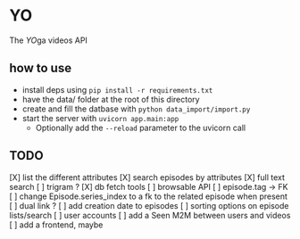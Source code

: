 # YO

The *YO*ga videos API

## how to use

- install deps using `pip install -r requirements.txt`
- have the data/ folder at the root of this directory
- create and fill the datbase with `python data_import/import.py`
- start the server with `uvicorn app.main:app`
	- Optionally add the `--reload` parameter to the uvicorn call

## TODO

[X] list the different attributes
[X] search episodes by attributes
[X] full text search
	[ ] trigram ?
[X] db fetch tools
[ ] browsable API
[ ] episode.tag -> FK
[ ] change Episode.series_index to a fk to the related episode when present
	[ ] dual link ?
[ ] add creation date to episodes
[ ] sorting options on episode lists/search
[ ] user accounts
[ ] add a Seen M2M between users and videos
[ ] add a frontend, maybe